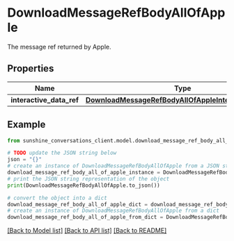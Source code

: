 # DownloadMessageRefBodyAllOfApple

The message ref returned by Apple.

## Properties

Name | Type | Description | Notes
------------ | ------------- | ------------- | -------------
**interactive_data_ref** | [**DownloadMessageRefBodyAllOfAppleInteractiveDataRef**](DownloadMessageRefBodyAllOfAppleInteractiveDataRef.md) |  | 

## Example

```python
from sunshine_conversations_client.model.download_message_ref_body_all_of_apple import DownloadMessageRefBodyAllOfApple

# TODO update the JSON string below
json = "{}"
# create an instance of DownloadMessageRefBodyAllOfApple from a JSON string
download_message_ref_body_all_of_apple_instance = DownloadMessageRefBodyAllOfApple.from_json(json)
# print the JSON string representation of the object
print(DownloadMessageRefBodyAllOfApple.to_json())

# convert the object into a dict
download_message_ref_body_all_of_apple_dict = download_message_ref_body_all_of_apple_instance.to_dict()
# create an instance of DownloadMessageRefBodyAllOfApple from a dict
download_message_ref_body_all_of_apple_from_dict = DownloadMessageRefBodyAllOfApple.from_dict(download_message_ref_body_all_of_apple_dict)
```
[[Back to Model list]](../README.md#documentation-for-models) [[Back to API list]](../README.md#documentation-for-api-endpoints) [[Back to README]](../README.md)


